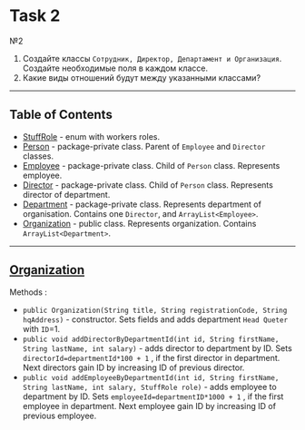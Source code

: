 # Task 2
№2
1. Создайте классы `Сотрудник, Директор, Департамент и Организация`.
   Создайте необходимые поля в каждом классе.
2. Какие виды отношений будут между указанными классами?
---
## Table of Contents
* [StuffRole](./defaults/StuffRole.java) - enum with workers roles.
* [Person](./Person.java) - package-private class. Parent of 
`Employee` and `Director` classes.
* [Employee](./Employee.java) - package-private class. 
Child of `Person` class. Represents employee.
* [Director](./Director.java) - package-private class.
  Child of `Person` class. Represents director of department.
* [Department](./Department.java) - package-private class.
Represents department of organisation. Contains one `Director`,
and  `ArrayList<Employee>`.
* [Organization](./Organization.java) - public class. Represents
 organization. Contains `ArrayList<Department>`.
---
## [Organization](./Organization.java)
Methods :
* `public Organization(String title, String registrationCode, String hqAddress)` -
constructor. Sets fields and adds department `Head Queter`
with `ID`=1.
* `public void addDirectorByDepartmentId(int id, String firstName, String lastName, int salary)` -
adds director to department by ID. Sets `directorId=departmentId*100 + 1`
, if the first director in department. Next directors gain ID by increasing
ID of previous director.
* `public void addEmployeeByDepartmentId(int id, String firstName, String lastName, int salary, StuffRole role)` -
adds employee to department by ID. Sets `employeeId=departmentID*1000 + 1`
  , if the first employee in department. Next employee gain ID by increasing
  ID of previous employee.